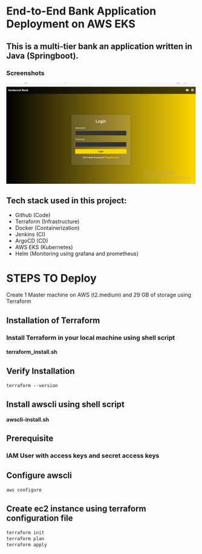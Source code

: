 
# End-to-End Bank Application Deployment on AWS EKS


## This is a multi-tier bank an application written in Java (Springboot).

### Screenshots

![App Screenshot](https://github.com/2604manishyadav/Bankapp/blob/86627cd7887c50fd3be7550a35dc65625a5bde15/springboot.PNG)

## Tech stack used in this project:

- Github (Code)  
- Terraform (Infrastructure)  
- Docker (Containerization)  
- Jenkins (CI)  
- ArgoCD (CD)  
- AWS EKS (Kubernetes)  
- Helm (Monitoring using grafana and prometheus)


# STEPS TO Deploy

Create 1 Master machine on AWS (t2.medium)    and 29 GB of storage using Terraform

## Installation of Terraform

### Install Terraform in your local machine using shell script
 
#### terraform_install.sh 

## Verify Installation

    terraform --version

## Install awscli using shell script

#### awscli-install.sh

## Prerequisite

### IAM User with access keys and secret access keys

## Configure awscli

    aws configure

## Create ec2 instance using terraform configuration file

    terraform init 
    terraform plan  
    terraform apply









